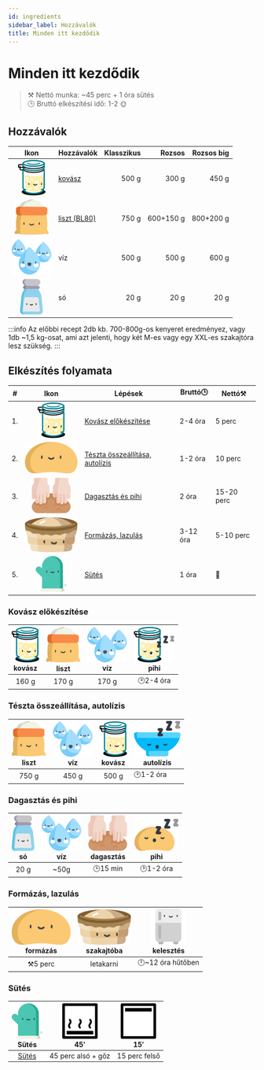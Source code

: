 ```yaml
---
id: ingredients
sidebar_label: Hozzávalók
title: Minden itt kezdődik
---
```


# Minden itt kezdődik
>⚒️ Nettó munka: ~45 perc + 1 óra sütés  
>🕒 Bruttó elkészítési idő: 1-2 🌞

## Hozzávalók

|Ikon|Hozzávalók|Klasszikus|Rozsos|Rozsos big|
|:---:|---|---:|---:|---:|
|![kovasz](../img/kovasz_36px.svg "kovász")|[kovász](https://www.google.com/search?q=kov%C3%A1sz+k%C3%A9sz%C3%ADt%C3%A9se)|500 g|300 g|450 g|
|![liszt](../img/liszt_36px.svg "liszt")|[liszt (BL80)](https://garatmalom.hu/shop/bl-80-kenyerliszt/ "A recept a garatmalom lisztjével lett kipróbálva")|750 g|600+150 g|800+200 g|
|![viz](../img/viz_36px.svg "víz")|víz|500 g|500 g|600 g|
|![so](../img/so_36px.svg "só")|só|20 g|20 g|20 g|

:::info
Az előbbi recept 2db kb. 700-800g-os kenyeret eredményez, vagy 1db ~1,5 kg-osat, ami azt jelenti, hogy két M-es vagy egy XXL-es szakajtóra lesz szükség.
:::

## Elkészítés folyamata
|#|Ikon|Lépések|Bruttó🕒|Nettó⚒️|
|---|:---:|---|---|---|
|1. |![a](/img/icons/kovasz_36px.svg)  |[Kovász előkészítése](./preparations)|2-4 óra|5 perc|
|2. |![a](/img/icons/dough_36px.svg)   |[Tészta összeállítása, autolízis](./assembly)|1-2 óra|10 perc|
|3. |![a](/img/icons/knead_36px.svg)   |[Dagasztás és pihi](./kneading)|2 óra|15-20 perc|
|4. |![a](/img/icons/szakajto_36px.svg)|[Formázás, lazulás](./formatting)|3-12 óra|5-10 perc|
|5. |![a](/img/icons/glove_36px.svg)   |[Sütés](./baking)|1 óra|👀|

### Kovász előkészítése
|![kovasz](/img/icons/kovasz_36px.svg "kovász") <br/>kovász|![lisz](/img/icons/liszt_36px.svg "liszt")<br/>liszt|![viz](/img/icons/viz_36px.svg "víz")<br/>víz|![kovasz](/img/icons/kovasz_sleeps_36px.svg "fermentálás") <br/>pihi|
|:---:|:---:|:---:|:---:|
|160 g|170 g|170 g|🕑2-4 óra|

### Tészta összeállítása, autolízis
|![lisz](/img/icons/liszt_36px.svg "liszt")<br/>liszt|![viz](/img/icons/viz_36px.svg "víz")<br/>víz|![kovasz](/img/icons/kovasz_36px.svg "kovász") <br/>kovász|![tal](/img/icons/tal_sleeps_36px.svg "autolízis") <br/>autolízis|
|:---:|:---:|:---:|---|
|750 g|450 g|500 g|🕑1-2 óra|

### Dagasztás és pihi
|![so](/img/icons/so_36px.svg "só")<br/>só|![viz](/img/icons/viz_36px.svg "egy kis víz") <br/>víz|![knead](/img/icons/knead_36px.svg "dagasztás")<br/>dagasztás|![knead](/img/icons/dough_sleeps_36px.svg "pihi a dagasztótálban")<br/>pihi|
|:---:|:---:|:---:|:---:|
|20 g|~50g|🕒15 min|🕑1-2 óra|

### Formázás, lazulás
|![dough](/img/icons/dough_36px.svg "tészta")<br/>formázás|![szakajto](/img/icons/szakajto_36px.svg "szakajtó") <br/>szakajtóba|![huto](/img/icons/fridge_36px.svg "hűtő")<br/>kelesztés|
|:---:|:---:|:---:|
|⚒️5 perc|letakarni|🕛~12 óra hűtőben |

### Sütés
|![kesztyupajti](/img/icons/glove_36px.svg "Sütés")<br/>Sütés|![alsosutes](/img/icons/sutes_also_goz_36px.svg "alsó sütés gőzben")<br/>45′|![felsosutes](/img/icons/sutes_felsoe_36px.svg "felső sütés")<br/>15′|
|:---:|:---:|:---:|
|[Sütés](./baking)|45 perc alsó + gőz|15 perc felső|



